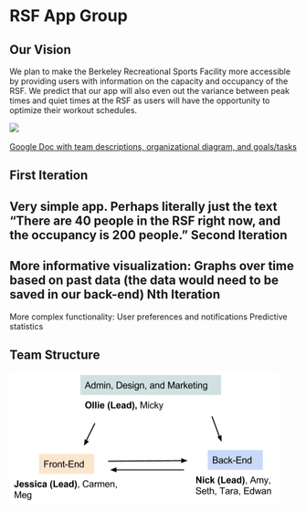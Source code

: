 RSF App Group
=============

Our Vision
-------------
We plan to make the Berkeley Recreational Sports Facility more accessible by providing users with information on the capacity and occupancy of the RSF. We predict that our app will also even out the variance between peak times and quiet times at the RSF as users will have the opportunity to optimize their workout schedules. 

<img src="http://i.imgur.com/efmVWEK.jpg">

[Google Doc with team descriptions, organizational diagram, and goals/tasks](https://docs.google.com/a/berkeley.edu/document/d/1pTSaqID6JxPohzLH787dy19iM2VnWdEP0j4ula4_LXo/edit)

First Iteration
------------
Very simple app. Perhaps literally just the text “There are 40 people in the RSF right now, and the occupancy is 200 people.”
Second Iteration
------------
More informative visualization:
Graphs over time based on past data (the data would need to be saved in our back-end)
Nth Iteration
------------
More complex functionality:
User preferences and notifications
Predictive statistics

Team Structure
-----------
<img src="/structure.png">
